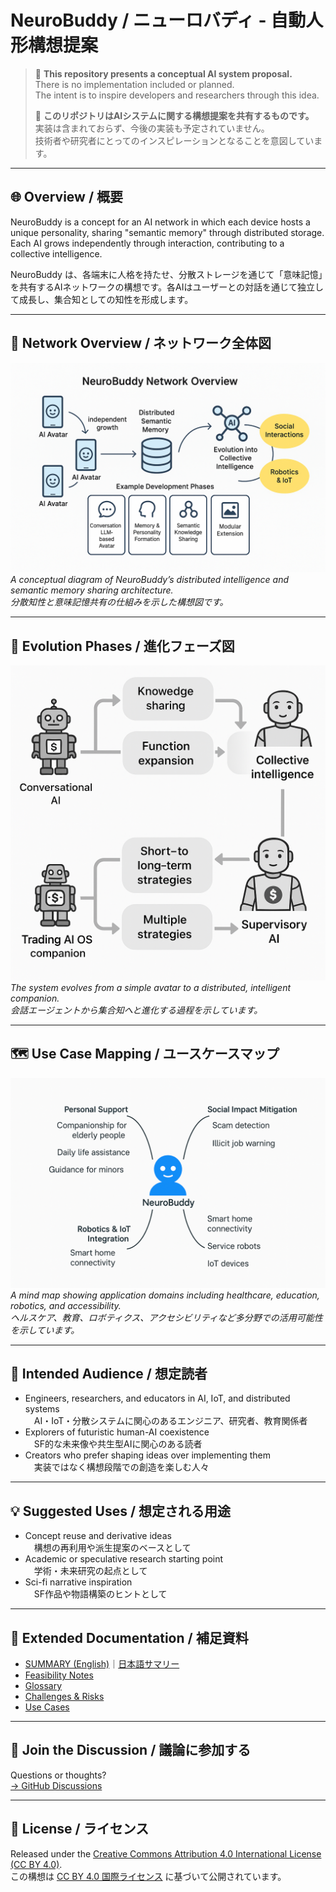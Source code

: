 # NeuroBuddy / ニューロバディ - 自動人形構想提案

> 🧠 **This repository presents a conceptual AI system proposal.**  
> There is no implementation included or planned.  
> The intent is to inspire developers and researchers through this idea.  
>
> 🧠 **このリポジトリはAIシステムに関する構想提案を共有するものです。**  
> 実装は含まれておらず、今後の実装も予定されていません。  
> 技術者や研究者にとってのインスピレーションとなることを意図しています。

---

## 🌐 Overview / 概要

NeuroBuddy is a concept for an AI network in which each device hosts a unique personality, sharing "semantic memory" through distributed storage. Each AI grows independently through interaction, contributing to a collective intelligence.

NeuroBuddy は、各端末に人格を持たせ、分散ストレージを通じて「意味記憶」を共有するAIネットワークの構想です。各AIはユーザーとの対話を通じて独立して成長し、集合知としての知性を形成します。

---

## 🧭 Network Overview / ネットワーク全体図

![NeuroBuddy Network Overview](./assets/neurobuddy_network_overview.png)  
*A conceptual diagram of NeuroBuddy’s distributed intelligence and semantic memory sharing architecture.*  
*分散知性と意味記憶共有の仕組みを示した構想図です。*

---

## 🧬 Evolution Phases / 進化フェーズ図

![Evolution Phases](./assets/neurobuddy_evolution_phases.png)  
*The system evolves from a simple avatar to a distributed, intelligent companion.*  
*会話エージェントから集合知へと進化する過程を示しています。*

---

## 🗺️ Use Case Mapping / ユースケースマップ

![Use Case Map](./assets/neurobuddy_usecase_map.png)  
*A mind map showing application domains including healthcare, education, robotics, and accessibility.*  
*ヘルスケア、教育、ロボティクス、アクセシビリティなど多分野での活用可能性を示しています。*

---

## 🎯 Intended Audience / 想定読者

- Engineers, researchers, and educators in AI, IoT, and distributed systems  
　AI・IoT・分散システムに関心のあるエンジニア、研究者、教育関係者  
- Explorers of futuristic human-AI coexistence  
　SF的な未来像や共生型AIに関心のある読者  
- Creators who prefer shaping ideas over implementing them  
　実装ではなく構想段階での創造を楽しむ人々

---

## 💡 Suggested Uses / 想定される用途

- Concept reuse and derivative ideas  
　構想の再利用や派生提案のベースとして  
- Academic or speculative research starting point  
　学術・未来研究の起点として  
- Sci-fi narrative inspiration  
　SF作品や物語構築のヒントとして

---

## 📄 Extended Documentation / 補足資料

- [SUMMARY (English)](./docs/SUMMARY.md)｜[日本語サマリー](./docs/SUMMARY_ja.md)  
- [Feasibility Notes](./docs/FeasibilityNotes.md)  
- [Glossary](./docs/Glossary.md)  
- [Challenges & Risks](./docs/Challenges_and_Risks.md)  
- [Use Cases](./docs/UseCases.md)

---

## 💬 Join the Discussion / 議論に参加する

Questions or thoughts?  
[→ GitHub Discussions](https://github.com/your-username/neurobuddy/discussions)

---

## 🧾 License / ライセンス

Released under the [Creative Commons Attribution 4.0 International License (CC BY 4.0)](https://creativecommons.org/licenses/by/4.0/).  
この構想は [CC BY 4.0 国際ライセンス](https://creativecommons.org/licenses/by/4.0/deed.ja) に基づいて公開されています。



